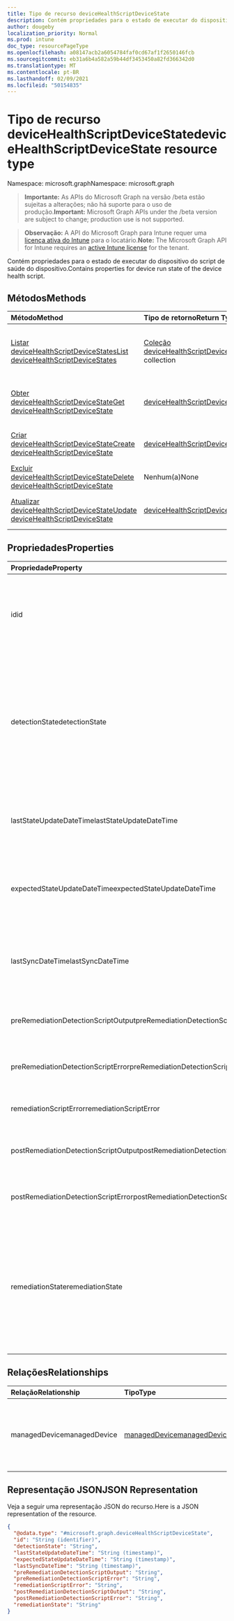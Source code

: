 ```yaml
---
title: Tipo de recurso deviceHealthScriptDeviceState
description: Contém propriedades para o estado de executar do dispositivo do script de saúde do dispositivo.
author: dougeby
localization_priority: Normal
ms.prod: intune
doc_type: resourcePageType
ms.openlocfilehash: a08147acb2a6054784faf0cd67af1f2650146fcb
ms.sourcegitcommit: eb31a6b4a582a59b44df3453450a82fd366342d0
ms.translationtype: MT
ms.contentlocale: pt-BR
ms.lasthandoff: 02/09/2021
ms.locfileid: "50154835"
---
```

# <a name="devicehealthscriptdevicestate-resource-type"></a><span data-ttu-id="e1e25-103">Tipo de recurso deviceHealthScriptDeviceState</span><span class="sxs-lookup"><span data-stu-id="e1e25-103">deviceHealthScriptDeviceState resource type</span></span>

<span data-ttu-id="e1e25-104">Namespace: microsoft.graph</span><span class="sxs-lookup"><span data-stu-id="e1e25-104">Namespace: microsoft.graph</span></span>

> <span data-ttu-id="e1e25-105">**Importante:** As APIs do Microsoft Graph na versão /beta estão sujeitas a alterações; não há suporte para o uso de produção.</span><span class="sxs-lookup"><span data-stu-id="e1e25-105">**Important:** Microsoft Graph APIs under the /beta version are subject to change; production use is not supported.</span></span>

> <span data-ttu-id="e1e25-106">**Observação:** A API do Microsoft Graph para Intune requer uma [licença ativa do Intune](https://go.microsoft.com/fwlink/?linkid=839381) para o locatário.</span><span class="sxs-lookup"><span data-stu-id="e1e25-106">**Note:** The Microsoft Graph API for Intune requires an [active Intune license](https://go.microsoft.com/fwlink/?linkid=839381) for the tenant.</span></span>

<span data-ttu-id="e1e25-107">Contém propriedades para o estado de executar do dispositivo do script de saúde do dispositivo.</span><span class="sxs-lookup"><span data-stu-id="e1e25-107">Contains properties for device run state of the device health script.</span></span>

## <a name="methods"></a><span data-ttu-id="e1e25-108">Métodos</span><span class="sxs-lookup"><span data-stu-id="e1e25-108">Methods</span></span>
|<span data-ttu-id="e1e25-109">Método</span><span class="sxs-lookup"><span data-stu-id="e1e25-109">Method</span></span>|<span data-ttu-id="e1e25-110">Tipo de retorno</span><span class="sxs-lookup"><span data-stu-id="e1e25-110">Return Type</span></span>|<span data-ttu-id="e1e25-111">Descrição</span><span class="sxs-lookup"><span data-stu-id="e1e25-111">Description</span></span>|
|:---|:---|:---|
|[<span data-ttu-id="e1e25-112">Listar deviceHealthScriptDeviceStates</span><span class="sxs-lookup"><span data-stu-id="e1e25-112">List deviceHealthScriptDeviceStates</span></span>](../api/intune-devices-devicehealthscriptdevicestate-list.md)|<span data-ttu-id="e1e25-113">[Coleção deviceHealthScriptDeviceState](../resources/intune-devices-devicehealthscriptdevicestate.md)</span><span class="sxs-lookup"><span data-stu-id="e1e25-113">[deviceHealthScriptDeviceState](../resources/intune-devices-devicehealthscriptdevicestate.md) collection</span></span>|<span data-ttu-id="e1e25-114">Listar propriedades e relações dos [objetos deviceHealthScriptDeviceState.](../resources/intune-devices-devicehealthscriptdevicestate.md)</span><span class="sxs-lookup"><span data-stu-id="e1e25-114">List properties and relationships of the [deviceHealthScriptDeviceState](../resources/intune-devices-devicehealthscriptdevicestate.md) objects.</span></span>|
|[<span data-ttu-id="e1e25-115">Obter deviceHealthScriptDeviceState</span><span class="sxs-lookup"><span data-stu-id="e1e25-115">Get deviceHealthScriptDeviceState</span></span>](../api/intune-devices-devicehealthscriptdevicestate-get.md)|[<span data-ttu-id="e1e25-116">deviceHealthScriptDeviceState</span><span class="sxs-lookup"><span data-stu-id="e1e25-116">deviceHealthScriptDeviceState</span></span>](../resources/intune-devices-devicehealthscriptdevicestate.md)|<span data-ttu-id="e1e25-117">Leia as propriedades e as relações do [objeto deviceHealthScriptDeviceState.](../resources/intune-devices-devicehealthscriptdevicestate.md)</span><span class="sxs-lookup"><span data-stu-id="e1e25-117">Read properties and relationships of the [deviceHealthScriptDeviceState](../resources/intune-devices-devicehealthscriptdevicestate.md) object.</span></span>|
|[<span data-ttu-id="e1e25-118">Criar deviceHealthScriptDeviceState</span><span class="sxs-lookup"><span data-stu-id="e1e25-118">Create deviceHealthScriptDeviceState</span></span>](../api/intune-devices-devicehealthscriptdevicestate-create.md)|[<span data-ttu-id="e1e25-119">deviceHealthScriptDeviceState</span><span class="sxs-lookup"><span data-stu-id="e1e25-119">deviceHealthScriptDeviceState</span></span>](../resources/intune-devices-devicehealthscriptdevicestate.md)|<span data-ttu-id="e1e25-120">Crie um novo [objeto deviceHealthScriptDeviceState.](../resources/intune-devices-devicehealthscriptdevicestate.md)</span><span class="sxs-lookup"><span data-stu-id="e1e25-120">Create a new [deviceHealthScriptDeviceState](../resources/intune-devices-devicehealthscriptdevicestate.md) object.</span></span>|
|[<span data-ttu-id="e1e25-121">Excluir deviceHealthScriptDeviceState</span><span class="sxs-lookup"><span data-stu-id="e1e25-121">Delete deviceHealthScriptDeviceState</span></span>](../api/intune-devices-devicehealthscriptdevicestate-delete.md)|<span data-ttu-id="e1e25-122">Nenhum(a)</span><span class="sxs-lookup"><span data-stu-id="e1e25-122">None</span></span>|<span data-ttu-id="e1e25-123">Exclui um [deviceHealthScriptDeviceState](../resources/intune-devices-devicehealthscriptdevicestate.md).</span><span class="sxs-lookup"><span data-stu-id="e1e25-123">Deletes a [deviceHealthScriptDeviceState](../resources/intune-devices-devicehealthscriptdevicestate.md).</span></span>|
|[<span data-ttu-id="e1e25-124">Atualizar deviceHealthScriptDeviceState</span><span class="sxs-lookup"><span data-stu-id="e1e25-124">Update deviceHealthScriptDeviceState</span></span>](../api/intune-devices-devicehealthscriptdevicestate-update.md)|[<span data-ttu-id="e1e25-125">deviceHealthScriptDeviceState</span><span class="sxs-lookup"><span data-stu-id="e1e25-125">deviceHealthScriptDeviceState</span></span>](../resources/intune-devices-devicehealthscriptdevicestate.md)|<span data-ttu-id="e1e25-126">Atualizar as propriedades de um [objeto deviceHealthScriptDeviceState.](../resources/intune-devices-devicehealthscriptdevicestate.md)</span><span class="sxs-lookup"><span data-stu-id="e1e25-126">Update the properties of a [deviceHealthScriptDeviceState](../resources/intune-devices-devicehealthscriptdevicestate.md) object.</span></span>|

## <a name="properties"></a><span data-ttu-id="e1e25-127">Propriedades</span><span class="sxs-lookup"><span data-stu-id="e1e25-127">Properties</span></span>
|<span data-ttu-id="e1e25-128">Propriedade</span><span class="sxs-lookup"><span data-stu-id="e1e25-128">Property</span></span>|<span data-ttu-id="e1e25-129">Tipo</span><span class="sxs-lookup"><span data-stu-id="e1e25-129">Type</span></span>|<span data-ttu-id="e1e25-130">Descrição</span><span class="sxs-lookup"><span data-stu-id="e1e25-130">Description</span></span>|
|:---|:---|:---|
|<span data-ttu-id="e1e25-131">id</span><span class="sxs-lookup"><span data-stu-id="e1e25-131">id</span></span>|<span data-ttu-id="e1e25-132">String</span><span class="sxs-lookup"><span data-stu-id="e1e25-132">String</span></span>|<span data-ttu-id="e1e25-133">Chave da entidade de estado do dispositivo de script de saúde do dispositivo.</span><span class="sxs-lookup"><span data-stu-id="e1e25-133">Key of the device health script device state entity.</span></span> <span data-ttu-id="e1e25-134">Essa propriedade é somente leitura.</span><span class="sxs-lookup"><span data-stu-id="e1e25-134">This property is read-only.</span></span>|
|<span data-ttu-id="e1e25-135">detectionState</span><span class="sxs-lookup"><span data-stu-id="e1e25-135">detectionState</span></span>|[<span data-ttu-id="e1e25-136">runState</span><span class="sxs-lookup"><span data-stu-id="e1e25-136">runState</span></span>](../resources/intune-shared-runstate.md)|<span data-ttu-id="e1e25-137">Estado de detecção da última execução do script de saúde do dispositivo.</span><span class="sxs-lookup"><span data-stu-id="e1e25-137">Detection state from the lastest device health script execution.</span></span> <span data-ttu-id="e1e25-138">Os possíveis valores são: `unknown`, `success`, `fail`, `scriptError`, `pending`, `notApplicable`.</span><span class="sxs-lookup"><span data-stu-id="e1e25-138">Possible values are: `unknown`, `success`, `fail`, `scriptError`, `pending`, `notApplicable`.</span></span>|
|<span data-ttu-id="e1e25-139">lastStateUpdateDateTime</span><span class="sxs-lookup"><span data-stu-id="e1e25-139">lastStateUpdateDateTime</span></span>|<span data-ttu-id="e1e25-140">DateTimeOffset</span><span class="sxs-lookup"><span data-stu-id="e1e25-140">DateTimeOffset</span></span>|<span data-ttu-id="e1e25-141">O último timestamp de quando o script de saúde do dispositivo foi executado</span><span class="sxs-lookup"><span data-stu-id="e1e25-141">The last timestamp of when the device health script executed</span></span>|
|<span data-ttu-id="e1e25-142">expectedStateUpdateDateTime</span><span class="sxs-lookup"><span data-stu-id="e1e25-142">expectedStateUpdateDateTime</span></span>|<span data-ttu-id="e1e25-143">DateTimeOffset</span><span class="sxs-lookup"><span data-stu-id="e1e25-143">DateTimeOffset</span></span>|<span data-ttu-id="e1e25-144">O próximo timestamp de quando se espera que o script de saúde do dispositivo seja executado</span><span class="sxs-lookup"><span data-stu-id="e1e25-144">The next timestamp of when the device health script is expected to execute</span></span>|
|<span data-ttu-id="e1e25-145">lastSyncDateTime</span><span class="sxs-lookup"><span data-stu-id="e1e25-145">lastSyncDateTime</span></span>|<span data-ttu-id="e1e25-146">DateTimeOffset</span><span class="sxs-lookup"><span data-stu-id="e1e25-146">DateTimeOffset</span></span>|<span data-ttu-id="e1e25-147">A última vez que a Extensão de Managment do Intune foi sincronizada com o Intune</span><span class="sxs-lookup"><span data-stu-id="e1e25-147">The last time that Intune Managment Extension synced with Intune</span></span>|
|<span data-ttu-id="e1e25-148">preRemediationDetectionScriptOutput</span><span class="sxs-lookup"><span data-stu-id="e1e25-148">preRemediationDetectionScriptOutput</span></span>|<span data-ttu-id="e1e25-149">String</span><span class="sxs-lookup"><span data-stu-id="e1e25-149">String</span></span>|<span data-ttu-id="e1e25-150">Saída do script de detecção antes da correção</span><span class="sxs-lookup"><span data-stu-id="e1e25-150">Output of the detection script before remediation</span></span>|
|<span data-ttu-id="e1e25-151">preRemediationDetectionScriptError</span><span class="sxs-lookup"><span data-stu-id="e1e25-151">preRemediationDetectionScriptError</span></span>|<span data-ttu-id="e1e25-152">String</span><span class="sxs-lookup"><span data-stu-id="e1e25-152">String</span></span>|<span data-ttu-id="e1e25-153">Erro do script de detecção antes da correção</span><span class="sxs-lookup"><span data-stu-id="e1e25-153">Error from the detection script before remediation</span></span>|
|<span data-ttu-id="e1e25-154">remediationScriptError</span><span class="sxs-lookup"><span data-stu-id="e1e25-154">remediationScriptError</span></span>|<span data-ttu-id="e1e25-155">String</span><span class="sxs-lookup"><span data-stu-id="e1e25-155">String</span></span>|<span data-ttu-id="e1e25-156">Saída de erro do script de correção</span><span class="sxs-lookup"><span data-stu-id="e1e25-156">Error output of the remediation script</span></span>|
|<span data-ttu-id="e1e25-157">postRemediationDetectionScriptOutput</span><span class="sxs-lookup"><span data-stu-id="e1e25-157">postRemediationDetectionScriptOutput</span></span>|<span data-ttu-id="e1e25-158">String</span><span class="sxs-lookup"><span data-stu-id="e1e25-158">String</span></span>|<span data-ttu-id="e1e25-159">Saída de script de detecção após correção</span><span class="sxs-lookup"><span data-stu-id="e1e25-159">Detection script output after remediation</span></span>|
|<span data-ttu-id="e1e25-160">postRemediationDetectionScriptError</span><span class="sxs-lookup"><span data-stu-id="e1e25-160">postRemediationDetectionScriptError</span></span>|<span data-ttu-id="e1e25-161">String</span><span class="sxs-lookup"><span data-stu-id="e1e25-161">String</span></span>|<span data-ttu-id="e1e25-162">Erro do script de detecção após a correção</span><span class="sxs-lookup"><span data-stu-id="e1e25-162">Error from the detection script after remediation</span></span>|
|<span data-ttu-id="e1e25-163">remediationState</span><span class="sxs-lookup"><span data-stu-id="e1e25-163">remediationState</span></span>|[<span data-ttu-id="e1e25-164">remediationState</span><span class="sxs-lookup"><span data-stu-id="e1e25-164">remediationState</span></span>](../resources/intune-devices-remediationstate.md)|<span data-ttu-id="e1e25-165">Estado de correção da última execução do script de saúde do dispositivo.</span><span class="sxs-lookup"><span data-stu-id="e1e25-165">Remediation state from the lastest device health script execution.</span></span> <span data-ttu-id="e1e25-166">Os valores possíveis são: `unknown`, `skipped`, `success`, `remediationFailed`, `scriptError`.</span><span class="sxs-lookup"><span data-stu-id="e1e25-166">Possible values are: `unknown`, `skipped`, `success`, `remediationFailed`, `scriptError`.</span></span>|

## <a name="relationships"></a><span data-ttu-id="e1e25-167">Relações</span><span class="sxs-lookup"><span data-stu-id="e1e25-167">Relationships</span></span>
|<span data-ttu-id="e1e25-168">Relação</span><span class="sxs-lookup"><span data-stu-id="e1e25-168">Relationship</span></span>|<span data-ttu-id="e1e25-169">Tipo</span><span class="sxs-lookup"><span data-stu-id="e1e25-169">Type</span></span>|<span data-ttu-id="e1e25-170">Descrição</span><span class="sxs-lookup"><span data-stu-id="e1e25-170">Description</span></span>|
|:---|:---|:---|
|<span data-ttu-id="e1e25-171">managedDevice</span><span class="sxs-lookup"><span data-stu-id="e1e25-171">managedDevice</span></span>|[<span data-ttu-id="e1e25-172">managedDevice</span><span class="sxs-lookup"><span data-stu-id="e1e25-172">managedDevice</span></span>](../resources/intune-shared-manageddevice.md)|<span data-ttu-id="e1e25-173">O dispositivo gerenciado no qual o script de saúde do dispositivo foi executado</span><span class="sxs-lookup"><span data-stu-id="e1e25-173">The managed device on which the device health script executed</span></span>|

## <a name="json-representation"></a><span data-ttu-id="e1e25-174">Representação JSON</span><span class="sxs-lookup"><span data-stu-id="e1e25-174">JSON Representation</span></span>
<span data-ttu-id="e1e25-175">Veja a seguir uma representação JSON do recurso.</span><span class="sxs-lookup"><span data-stu-id="e1e25-175">Here is a JSON representation of the resource.</span></span>
<!-- {
  "blockType": "resource",
  "keyProperty": "id",
  "@odata.type": "microsoft.graph.deviceHealthScriptDeviceState"
}
-->
``` json
{
  "@odata.type": "#microsoft.graph.deviceHealthScriptDeviceState",
  "id": "String (identifier)",
  "detectionState": "String",
  "lastStateUpdateDateTime": "String (timestamp)",
  "expectedStateUpdateDateTime": "String (timestamp)",
  "lastSyncDateTime": "String (timestamp)",
  "preRemediationDetectionScriptOutput": "String",
  "preRemediationDetectionScriptError": "String",
  "remediationScriptError": "String",
  "postRemediationDetectionScriptOutput": "String",
  "postRemediationDetectionScriptError": "String",
  "remediationState": "String"
}
```




